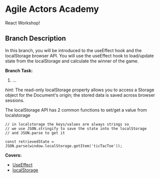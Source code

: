 # Agile Actors Academy

React Workshop!

## Branch Description

In this branch, you will be introduced to the useEffect hook and the localStorage browser API. You will use the useEffect hook to load/update state from the localStorage and calculate the winner of the game.

**Branch Task:**

1. ...

*hint*: The read-only localStorage property allows you to access a Storage object for the Document's origin; the stored data is saved across browser sessions.
 
The localStorage API has 2 common functions to set/get a value from localstorage
 
```
// in localstorage the keys/values are always strings so
// we use JSON.stringify to save the state into the localStorage
// and JSON.parse to get it
 
const retrievedState = JSON.parse(window.localStorage.getItem('ticTacToe'));
```
**Covers:**

- [UseEffect](https://react.dev/reference/react/useEffect)
- [localStorage](https://developer.mozilla.org/en-US/docs/Web/API/Window/localStorage)

